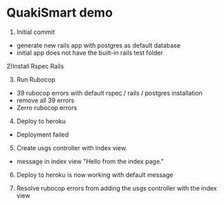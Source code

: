 # QuakiSmart demo

1) Initial commit

* generate new rails app with postgres as default database
* initial app does not have the built-in rails test folder

2)Install Rspec Rails

3) Run Rubocop

* 39 rubocop errors with default rspec / rails / postgres installation
* remove all 39 errors
* Zerro rubocop errors

4) Deploy to heroku

* Deployment failed

5) Create usgs controller with index view.

* message in index view "Hello from the index page."

6) Deploy to heroku is now working with default message

7) Resolve rubocop errors from adding the usgs controller with the index view